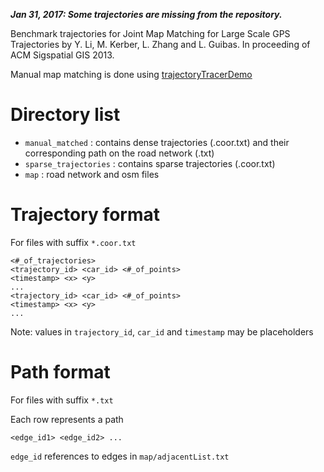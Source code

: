 ___Jan 31, 2017: Some trajectories are missing from the repository.___

Benchmark trajectories for Joint Map Matching for Large Scale GPS Trajectories by Y. Li, M. Kerber, L. Zhang and L. Guibas. In proceeding of ACM Sigspatial GIS 2013.

Manual map matching is done using [trajectoryTracerDemo](https://github.com/yangli1-stanford/trajectoryTracerDemo)

Directory list
==========
* `manual_matched` : contains dense trajectories (.coor.txt) and their corresponding path on the road network (.txt) 
* `sparse_trajectories` : contains sparse trajectories (.coor.txt)
* `map` : road network and osm files


Trajectory format
==================

For files with suffix `*.coor.txt`

    <#_of_trajectories>
	<trajectory_id> <car_id> <#_of_points>
 	<timestamp> <x> <y>
	...
	<trajectory_id> <car_id> <#_of_points>
 	<timestamp> <x> <y>
	...

 Note: values in `trajectory_id`, `car_id` and `timestamp` may be placeholders

Path format
============

For files with suffix `*.txt`

Each row represents a path

	<edge_id1> <edge_id2> ...

`edge_id` references to edges in `map/adjacentList.txt`
